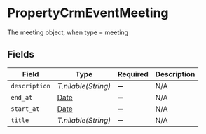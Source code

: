 # PropertyCrmEventMeeting

The meeting object, when type = meeting


## Fields

| Field                                                                | Type                                                                 | Required                                                             | Description                                                          |
| -------------------------------------------------------------------- | -------------------------------------------------------------------- | -------------------------------------------------------------------- | -------------------------------------------------------------------- |
| `description`                                                        | *T.nilable(String)*                                                  | :heavy_minus_sign:                                                   | N/A                                                                  |
| `end_at`                                                             | [Date](https://ruby-doc.org/stdlib-2.6.1/libdoc/date/rdoc/Date.html) | :heavy_minus_sign:                                                   | N/A                                                                  |
| `start_at`                                                           | [Date](https://ruby-doc.org/stdlib-2.6.1/libdoc/date/rdoc/Date.html) | :heavy_minus_sign:                                                   | N/A                                                                  |
| `title`                                                              | *T.nilable(String)*                                                  | :heavy_minus_sign:                                                   | N/A                                                                  |